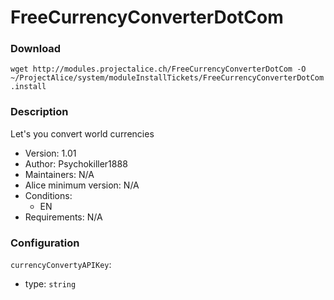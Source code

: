 # FreeCurrencyConverterDotCom

### Download
`wget http://modules.projectalice.ch/FreeCurrencyConverterDotCom -O ~/ProjectAlice/system/moduleInstallTickets/FreeCurrencyConverterDotCom.install`

### Description
Let's you convert world currencies

- Version: 1.01
- Author: Psychokiller1888
- Maintainers: N/A
- Alice minimum version: N/A
- Conditions:
  - EN
- Requirements: N/A


### Configuration

`currencyConvertyAPIKey`:
 - type: `string`
